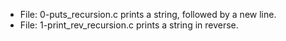 * File: 0-puts_recursion.c prints a string, followed by a new line.
* File: 1-print_rev_recursion.c prints a string in reverse.
